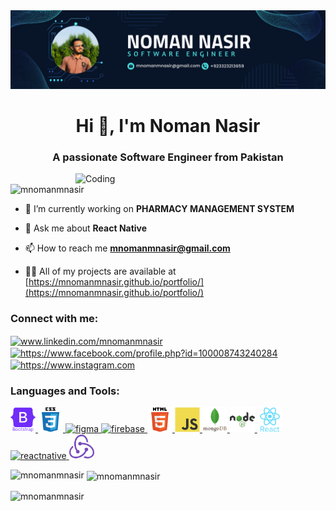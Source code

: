 <img src="https://raw.githubusercontent.com/mnomanmnasir/mnomanmnasir/main/Noman%20nasir.png" alt="Noman Nasir">
<h1 align="center">Hi 👋, I'm Noman Nasir</h1>
<h3 align="center">A passionate Software Engineer from Pakistan</h3>
<img align="right" alt="Coding" width="400" src="https://vilrotech.com/wp-content/uploads/2023/04/design-uiux-services.gif">

<p align="left"> <img src="https://komarev.com/ghpvc/?username=mnomanmnasir&label=Profile%20views&color=0e75b6&style=flat" alt="mnomanmnasir" /> </p>


- 🔭 I’m currently working on **PHARMACY MANAGEMENT SYSTEM**

- 💬 Ask me about **React Native**

- 📫 How to reach me **mnomanmnasir@gmail.com**

- 👨‍💻 All of my projects are available at [https://mnomanmnasir.github.io/portfolio/](https://mnomanmnasir.github.io/portfolio/)

<h3 align="left">Connect with me:</h3>
<p align="left">
<a href="https://linkedin.com/in/www.linkedin.com/mnomanmnasir" target="blank"><img align="center" src="https://raw.githubusercontent.com/rahuldkjain/github-profile-readme-generator/master/src/images/icons/Social/linked-in-alt.svg" alt="www.linkedin.com/mnomanmnasir" height="30" width="40" /></a>
<a href="https://fb.com/https://www.facebook.com/profile.php?id=100008743240284" target="blank"><img align="center" src="https://raw.githubusercontent.com/rahuldkjain/github-profile-readme-generator/master/src/images/icons/Social/facebook.svg" alt="https://www.facebook.com/profile.php?id=100008743240284" height="30" width="40" /></a>
<a href="https://instagram.com/https://www.instagram.com" target="blank"><img align="center" src="https://raw.githubusercontent.com/rahuldkjain/github-profile-readme-generator/master/src/images/icons/Social/instagram.svg" alt="https://www.instagram.com" height="30" width="40" /></a>
</p>

<h3 align="left">Languages and Tools:</h3>
<p align="left"> <a href="https://getbootstrap.com" target="_blank" rel="noreferrer"> <img src="https://raw.githubusercontent.com/devicons/devicon/master/icons/bootstrap/bootstrap-plain-wordmark.svg" alt="bootstrap" width="40" height="40"/> </a> <a href="https://www.w3schools.com/css/" target="_blank" rel="noreferrer"> <img src="https://raw.githubusercontent.com/devicons/devicon/master/icons/css3/css3-original-wordmark.svg" alt="css3" width="40" height="40"/> </a> <a href="https://www.figma.com/" target="_blank" rel="noreferrer"> <img src="https://www.vectorlogo.zone/logos/figma/figma-icon.svg" alt="figma" width="40" height="40"/> </a> <a href="https://firebase.google.com/" target="_blank" rel="noreferrer"> <img src="https://www.vectorlogo.zone/logos/firebase/firebase-icon.svg" alt="firebase" width="40" height="40"/> </a> <a href="https://www.w3.org/html/" target="_blank" rel="noreferrer"> <img src="https://raw.githubusercontent.com/devicons/devicon/master/icons/html5/html5-original-wordmark.svg" alt="html5" width="40" height="40"/> </a> <a href="https://developer.mozilla.org/en-US/docs/Web/JavaScript" target="_blank" rel="noreferrer"> <img src="https://raw.githubusercontent.com/devicons/devicon/master/icons/javascript/javascript-original.svg" alt="javascript" width="40" height="40"/> </a> <a href="https://www.mongodb.com/" target="_blank" rel="noreferrer"> <img src="https://raw.githubusercontent.com/devicons/devicon/master/icons/mongodb/mongodb-original-wordmark.svg" alt="mongodb" width="40" height="40"/> </a> <a href="https://nodejs.org" target="_blank" rel="noreferrer"> <img src="https://raw.githubusercontent.com/devicons/devicon/master/icons/nodejs/nodejs-original-wordmark.svg" alt="nodejs" width="40" height="40"/> </a> <a href="https://reactjs.org/" target="_blank" rel="noreferrer"> <img src="https://raw.githubusercontent.com/devicons/devicon/master/icons/react/react-original-wordmark.svg" alt="react" width="40" height="40"/> </a> <a href="https://reactnative.dev/" target="_blank" rel="noreferrer"> <img src="https://reactnative.dev/img/header_logo.svg" alt="reactnative" width="40" height="40"/> </a> <a href="https://redux.js.org" target="_blank" rel="noreferrer"> <img src="https://raw.githubusercontent.com/devicons/devicon/master/icons/redux/redux-original.svg" alt="redux" width="40" height="40"/> </a> </p>

<p><img align="left" src="https://github-readme-stats.vercel.app/api/top-langs?username=mnomanmnasir&show_icons=true&locale=en&layout=compact" alt="mnomanmnasir" /></p>

<p>&nbsp;<img align="center" src="https://github-readme-stats.vercel.app/api?username=mnomanmnasir&show_icons=true&locale=en" alt="mnomanmnasir" /></p>

<p><img align="center" src="https://github-readme-streak-stats.herokuapp.com/?user=mnomanmnasir&" alt="mnomanmnasir" /></p>
